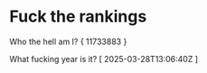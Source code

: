 # Fuck the rankings

Who the hell am I?
{ 11733883 }

What fucking year is it?
[ 2025-03-28T13:06:40Z ]
